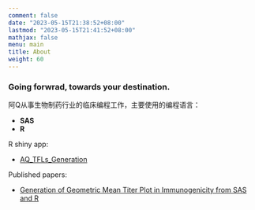 ```yaml
---
comment: false
date: "2023-05-15T21:38:52+08:00"
lastmod: "2023-05-15T21:41:52+08:00"
mathjax: false
menu: main
title: About
weight: 60
---
```


### Going forwrad, towards your destination.


阿Q从事生物制药行业的临床编程工作，主要使用的编程语言：

* **SAS**
* **R**

R shiny app:
* [AQ_TFLs_Generation](https://aqlife.shinyapps.io/aq_tfls_generation/)

Published papers:
* [Generation of Geometric Mean Titer Plot in Immunogenicity from SAS and R](https://www.lexjansen.com/pharmasug-cn/2023/CC/Pharmasug-China-2023-CC115.pdf)